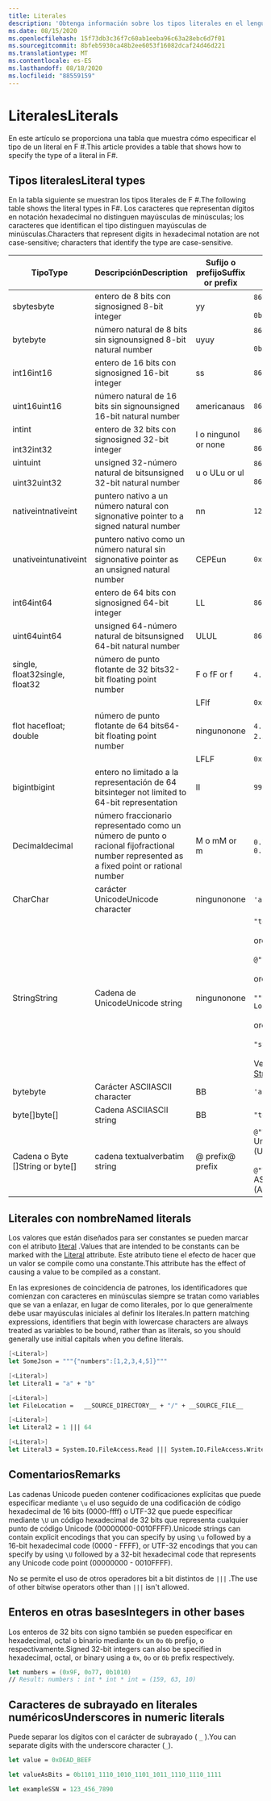 ```yaml
---
title: Literales
description: 'Obtenga información sobre los tipos literales en el lenguaje de programación F #.'
ms.date: 08/15/2020
ms.openlocfilehash: 15f73db3c36f7c60ab1eeba96c63a28ebc6d7f01
ms.sourcegitcommit: 8bfeb5930ca48b2ee6053f16082dcaf24d46d221
ms.translationtype: MT
ms.contentlocale: es-ES
ms.lasthandoff: 08/18/2020
ms.locfileid: "88559159"
---
```

# <a name="literals"></a><span data-ttu-id="47502-103">Literales</span><span class="sxs-lookup"><span data-stu-id="47502-103">Literals</span></span>

<span data-ttu-id="47502-104">En este artículo se proporciona una tabla que muestra cómo especificar el tipo de un literal en F #.</span><span class="sxs-lookup"><span data-stu-id="47502-104">This article provides a table that shows how to specify the type of a literal in F#.</span></span>

## <a name="literal-types"></a><span data-ttu-id="47502-105">Tipos literales</span><span class="sxs-lookup"><span data-stu-id="47502-105">Literal types</span></span>

<span data-ttu-id="47502-106">En la tabla siguiente se muestran los tipos literales de F #.</span><span class="sxs-lookup"><span data-stu-id="47502-106">The following table shows the literal types in F#.</span></span> <span data-ttu-id="47502-107">Los caracteres que representan dígitos en notación hexadecimal no distinguen mayúsculas de minúsculas; los caracteres que identifican el tipo distinguen mayúsculas de minúsculas.</span><span class="sxs-lookup"><span data-stu-id="47502-107">Characters that represent digits in hexadecimal notation are not case-sensitive; characters that identify the type are case-sensitive.</span></span>

|<span data-ttu-id="47502-108">Tipo</span><span class="sxs-lookup"><span data-stu-id="47502-108">Type</span></span>|<span data-ttu-id="47502-109">Descripción</span><span class="sxs-lookup"><span data-stu-id="47502-109">Description</span></span>|<span data-ttu-id="47502-110">Sufijo o prefijo</span><span class="sxs-lookup"><span data-stu-id="47502-110">Suffix or prefix</span></span>|<span data-ttu-id="47502-111">Ejemplos</span><span class="sxs-lookup"><span data-stu-id="47502-111">Examples</span></span>|
|----|-----------|----------------|--------|
|<span data-ttu-id="47502-112">sbyte</span><span class="sxs-lookup"><span data-stu-id="47502-112">sbyte</span></span>|<span data-ttu-id="47502-113">entero de 8 bits con signo</span><span class="sxs-lookup"><span data-stu-id="47502-113">signed 8-bit integer</span></span>|<span data-ttu-id="47502-114">y</span><span class="sxs-lookup"><span data-stu-id="47502-114">y</span></span>|`86y`<br /><br />`0b00000101y`|
|<span data-ttu-id="47502-115">byte</span><span class="sxs-lookup"><span data-stu-id="47502-115">byte</span></span>|<span data-ttu-id="47502-116">número natural de 8 bits sin signo</span><span class="sxs-lookup"><span data-stu-id="47502-116">unsigned 8-bit natural number</span></span>|<span data-ttu-id="47502-117">uy</span><span class="sxs-lookup"><span data-stu-id="47502-117">uy</span></span>|`86uy`<br /><br />`0b00000101uy`|
|<span data-ttu-id="47502-118">int16</span><span class="sxs-lookup"><span data-stu-id="47502-118">int16</span></span>|<span data-ttu-id="47502-119">entero de 16 bits con signo</span><span class="sxs-lookup"><span data-stu-id="47502-119">signed 16-bit integer</span></span>|<span data-ttu-id="47502-120">s</span><span class="sxs-lookup"><span data-stu-id="47502-120">s</span></span>|`86s`|
|<span data-ttu-id="47502-121">uint16</span><span class="sxs-lookup"><span data-stu-id="47502-121">uint16</span></span>|<span data-ttu-id="47502-122">número natural de 16 bits sin signo</span><span class="sxs-lookup"><span data-stu-id="47502-122">unsigned 16-bit natural number</span></span>|<span data-ttu-id="47502-123">americana</span><span class="sxs-lookup"><span data-stu-id="47502-123">us</span></span>|`86us`|
|<span data-ttu-id="47502-124">int</span><span class="sxs-lookup"><span data-stu-id="47502-124">int</span></span><br /><br /><span data-ttu-id="47502-125">int32</span><span class="sxs-lookup"><span data-stu-id="47502-125">int32</span></span>|<span data-ttu-id="47502-126">entero de 32 bits con signo</span><span class="sxs-lookup"><span data-stu-id="47502-126">signed 32-bit integer</span></span>|<span data-ttu-id="47502-127">l o ninguno</span><span class="sxs-lookup"><span data-stu-id="47502-127">l or none</span></span>|`86`<br /><br />`86l`|
|<span data-ttu-id="47502-128">uint</span><span class="sxs-lookup"><span data-stu-id="47502-128">uint</span></span><br /><br /><span data-ttu-id="47502-129">uint32</span><span class="sxs-lookup"><span data-stu-id="47502-129">uint32</span></span>|<span data-ttu-id="47502-130">unsigned 32-número natural de bits</span><span class="sxs-lookup"><span data-stu-id="47502-130">unsigned 32-bit natural number</span></span>|<span data-ttu-id="47502-131">u o UL</span><span class="sxs-lookup"><span data-stu-id="47502-131">u or ul</span></span>|`86u`<br /><br />`86ul`|
|<span data-ttu-id="47502-132">nativeint</span><span class="sxs-lookup"><span data-stu-id="47502-132">nativeint</span></span>|<span data-ttu-id="47502-133">puntero nativo a un número natural con signo</span><span class="sxs-lookup"><span data-stu-id="47502-133">native pointer to a signed natural number</span></span>|<span data-ttu-id="47502-134">n</span><span class="sxs-lookup"><span data-stu-id="47502-134">n</span></span>|`123n`|
|<span data-ttu-id="47502-135">unativeint</span><span class="sxs-lookup"><span data-stu-id="47502-135">unativeint</span></span>|<span data-ttu-id="47502-136">puntero nativo como un número natural sin signo</span><span class="sxs-lookup"><span data-stu-id="47502-136">native pointer as an unsigned natural number</span></span>|<span data-ttu-id="47502-137">CEPE</span><span class="sxs-lookup"><span data-stu-id="47502-137">un</span></span>|`0x00002D3Fun`|
|<span data-ttu-id="47502-138">int64</span><span class="sxs-lookup"><span data-stu-id="47502-138">int64</span></span>|<span data-ttu-id="47502-139">entero de 64 bits con signo</span><span class="sxs-lookup"><span data-stu-id="47502-139">signed 64-bit integer</span></span>|<span data-ttu-id="47502-140">L</span><span class="sxs-lookup"><span data-stu-id="47502-140">L</span></span>|`86L`|
|<span data-ttu-id="47502-141">uint64</span><span class="sxs-lookup"><span data-stu-id="47502-141">uint64</span></span>|<span data-ttu-id="47502-142">unsigned 64-número natural de bits</span><span class="sxs-lookup"><span data-stu-id="47502-142">unsigned 64-bit natural number</span></span>|<span data-ttu-id="47502-143">UL</span><span class="sxs-lookup"><span data-stu-id="47502-143">UL</span></span>|`86UL`|
|<span data-ttu-id="47502-144">single, float32</span><span class="sxs-lookup"><span data-stu-id="47502-144">single, float32</span></span>|<span data-ttu-id="47502-145">número de punto flotante de 32 bits</span><span class="sxs-lookup"><span data-stu-id="47502-145">32-bit floating point number</span></span>|<span data-ttu-id="47502-146">F o f</span><span class="sxs-lookup"><span data-stu-id="47502-146">F or f</span></span>|<span data-ttu-id="47502-147">`4.14F` o `4.14f`</span><span class="sxs-lookup"><span data-stu-id="47502-147">`4.14F` or `4.14f`</span></span>|
|||<span data-ttu-id="47502-148">LF</span><span class="sxs-lookup"><span data-stu-id="47502-148">lf</span></span>|`0x00000000lf`|
|<span data-ttu-id="47502-149">flot hace</span><span class="sxs-lookup"><span data-stu-id="47502-149">float; double</span></span>|<span data-ttu-id="47502-150">número de punto flotante de 64 bits</span><span class="sxs-lookup"><span data-stu-id="47502-150">64-bit floating point number</span></span>|<span data-ttu-id="47502-151">ninguno</span><span class="sxs-lookup"><span data-stu-id="47502-151">none</span></span>|<span data-ttu-id="47502-152">`4.14`, `2.3E+32` o `2.3e+32`</span><span class="sxs-lookup"><span data-stu-id="47502-152">`4.14` or `2.3E+32` or `2.3e+32`</span></span>|
|||<span data-ttu-id="47502-153">LF</span><span class="sxs-lookup"><span data-stu-id="47502-153">LF</span></span>|`0x0000000000000000LF`|
|<span data-ttu-id="47502-154">bigint</span><span class="sxs-lookup"><span data-stu-id="47502-154">bigint</span></span>|<span data-ttu-id="47502-155">entero no limitado a la representación de 64 bits</span><span class="sxs-lookup"><span data-stu-id="47502-155">integer not limited to 64-bit representation</span></span>|<span data-ttu-id="47502-156">I</span><span class="sxs-lookup"><span data-stu-id="47502-156">I</span></span>|`9999999999999999999999999999I`|
|<span data-ttu-id="47502-157">Decimal</span><span class="sxs-lookup"><span data-stu-id="47502-157">decimal</span></span>|<span data-ttu-id="47502-158">número fraccionario representado como un número de punto o racional fijo</span><span class="sxs-lookup"><span data-stu-id="47502-158">fractional number represented as a fixed point or rational number</span></span>|<span data-ttu-id="47502-159">M o m</span><span class="sxs-lookup"><span data-stu-id="47502-159">M or m</span></span>|<span data-ttu-id="47502-160">`0.7833M` o `0.7833m`</span><span class="sxs-lookup"><span data-stu-id="47502-160">`0.7833M` or `0.7833m`</span></span>|
|<span data-ttu-id="47502-161">Char</span><span class="sxs-lookup"><span data-stu-id="47502-161">Char</span></span>|<span data-ttu-id="47502-162">carácter Unicode</span><span class="sxs-lookup"><span data-stu-id="47502-162">Unicode character</span></span>|<span data-ttu-id="47502-163">ninguno</span><span class="sxs-lookup"><span data-stu-id="47502-163">none</span></span>|<span data-ttu-id="47502-164">`'a'` o `'\u0061'`</span><span class="sxs-lookup"><span data-stu-id="47502-164">`'a'` or `'\u0061'`</span></span>|
|<span data-ttu-id="47502-165">String</span><span class="sxs-lookup"><span data-stu-id="47502-165">String</span></span>|<span data-ttu-id="47502-166">Cadena de Unicode</span><span class="sxs-lookup"><span data-stu-id="47502-166">Unicode string</span></span>|<span data-ttu-id="47502-167">ninguno</span><span class="sxs-lookup"><span data-stu-id="47502-167">none</span></span>|`"text\n"`<br /><br /><span data-ttu-id="47502-168">or</span><span class="sxs-lookup"><span data-stu-id="47502-168">or</span></span><br /><br />`@"c:\filename"`<br /><br /><span data-ttu-id="47502-169">or</span><span class="sxs-lookup"><span data-stu-id="47502-169">or</span></span><br /><br />`"""<book title="Paradise Lost">"""`<br /><br /><span data-ttu-id="47502-170">or</span><span class="sxs-lookup"><span data-stu-id="47502-170">or</span></span><br /><br />`"string1" + "string2"`<br /><br /><span data-ttu-id="47502-171">Vea también [cadenas](Strings.md).</span><span class="sxs-lookup"><span data-stu-id="47502-171">See also [Strings](Strings.md).</span></span>|
|<span data-ttu-id="47502-172">byte</span><span class="sxs-lookup"><span data-stu-id="47502-172">byte</span></span>|<span data-ttu-id="47502-173">Carácter ASCII</span><span class="sxs-lookup"><span data-stu-id="47502-173">ASCII character</span></span>|<span data-ttu-id="47502-174">B</span><span class="sxs-lookup"><span data-stu-id="47502-174">B</span></span>|`'a'B`|
|<span data-ttu-id="47502-175">byte[]</span><span class="sxs-lookup"><span data-stu-id="47502-175">byte[]</span></span>|<span data-ttu-id="47502-176">Cadena ASCII</span><span class="sxs-lookup"><span data-stu-id="47502-176">ASCII string</span></span>|<span data-ttu-id="47502-177">B</span><span class="sxs-lookup"><span data-stu-id="47502-177">B</span></span>|`"text"B`|
|<span data-ttu-id="47502-178">Cadena o Byte []</span><span class="sxs-lookup"><span data-stu-id="47502-178">String or byte[]</span></span>|<span data-ttu-id="47502-179">cadena textual</span><span class="sxs-lookup"><span data-stu-id="47502-179">verbatim string</span></span>|<span data-ttu-id="47502-180">@ prefix</span><span class="sxs-lookup"><span data-stu-id="47502-180">@ prefix</span></span>|<span data-ttu-id="47502-181">`@"\\server\share"` Unicode</span><span class="sxs-lookup"><span data-stu-id="47502-181">`@"\\server\share"` (Unicode)</span></span><br /><br /><span data-ttu-id="47502-182">`@"\\server\share"B` ASCII</span><span class="sxs-lookup"><span data-stu-id="47502-182">`@"\\server\share"B` (ASCII)</span></span>|

## <a name="named-literals"></a><span data-ttu-id="47502-183">Literales con nombre</span><span class="sxs-lookup"><span data-stu-id="47502-183">Named literals</span></span>

<span data-ttu-id="47502-184">Los valores que están diseñados para ser constantes se pueden marcar con el atributo [literal](https://fsharp.github.io/fsharp-core-docs/reference/fsharp-core-literalattribute.html) .</span><span class="sxs-lookup"><span data-stu-id="47502-184">Values that are intended to be constants can be marked with the [Literal](https://fsharp.github.io/fsharp-core-docs/reference/fsharp-core-literalattribute.html) attribute.</span></span> <span data-ttu-id="47502-185">Este atributo tiene el efecto de hacer que un valor se compile como una constante.</span><span class="sxs-lookup"><span data-stu-id="47502-185">This attribute has the effect of causing a value to be compiled as a constant.</span></span>

<span data-ttu-id="47502-186">En las expresiones de coincidencia de patrones, los identificadores que comienzan con caracteres en minúsculas siempre se tratan como variables que se van a enlazar, en lugar de como literales, por lo que generalmente debe usar mayúsculas iniciales al definir los literales.</span><span class="sxs-lookup"><span data-stu-id="47502-186">In pattern matching expressions, identifiers that begin with lowercase characters are always treated as variables to be bound, rather than as literals, so you should generally use initial capitals when you define literals.</span></span>

```fsharp
[<Literal>]
let SomeJson = """{"numbers":[1,2,3,4,5]}"""

[<Literal>]
let Literal1 = "a" + "b"

[<Literal>]
let FileLocation =   __SOURCE_DIRECTORY__ + "/" + __SOURCE_FILE__

[<Literal>]
let Literal2 = 1 ||| 64

[<Literal>]
let Literal3 = System.IO.FileAccess.Read ||| System.IO.FileAccess.Write
```

## <a name="remarks"></a><span data-ttu-id="47502-187">Comentarios</span><span class="sxs-lookup"><span data-stu-id="47502-187">Remarks</span></span>

<span data-ttu-id="47502-188">Las cadenas Unicode pueden contener codificaciones explícitas que puede especificar mediante `\u` el uso seguido de una codificación de código hexadecimal de 16 bits (0000-ffff) o UTF-32 que puede especificar mediante `\U` un código hexadecimal de 32 bits que representa cualquier punto de código Unicode (00000000-0010FFFF).</span><span class="sxs-lookup"><span data-stu-id="47502-188">Unicode strings can contain explicit encodings that you can specify by using `\u` followed by a 16-bit hexadecimal code (0000 - FFFF), or UTF-32 encodings that you can specify by using `\U` followed by a 32-bit hexadecimal code that represents any Unicode code point (00000000 - 0010FFFF).</span></span>

<span data-ttu-id="47502-189">No se permite el uso de otros operadores bit a bit distintos de `|||` .</span><span class="sxs-lookup"><span data-stu-id="47502-189">The use of other bitwise operators other than `|||` isn't allowed.</span></span>

## <a name="integers-in-other-bases"></a><span data-ttu-id="47502-190">Enteros en otras bases</span><span class="sxs-lookup"><span data-stu-id="47502-190">Integers in other bases</span></span>

<span data-ttu-id="47502-191">Los enteros de 32 bits con signo también se pueden especificar en hexadecimal, octal o binario mediante `0x` un `0o` `0b` prefijo, o respectivamente.</span><span class="sxs-lookup"><span data-stu-id="47502-191">Signed 32-bit integers can also be specified in hexadecimal, octal, or binary using a `0x`, `0o` or `0b` prefix respectively.</span></span>

```fsharp
let numbers = (0x9F, 0o77, 0b1010)
// Result: numbers : int * int * int = (159, 63, 10)
```

## <a name="underscores-in-numeric-literals"></a><span data-ttu-id="47502-192">Caracteres de subrayado en literales numéricos</span><span class="sxs-lookup"><span data-stu-id="47502-192">Underscores in numeric literals</span></span>

<span data-ttu-id="47502-193">Puede separar los dígitos con el carácter de subrayado ( `_` ).</span><span class="sxs-lookup"><span data-stu-id="47502-193">You can separate digits with the underscore character (`_`).</span></span>

```fsharp
let value = 0xDEAD_BEEF

let valueAsBits = 0b1101_1110_1010_1101_1011_1110_1110_1111

let exampleSSN = 123_456_7890
```
